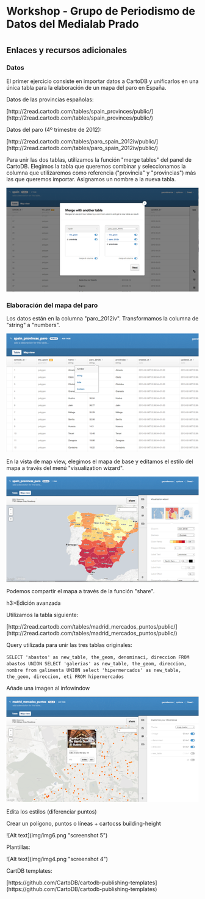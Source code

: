 <h1>Workshop - Grupo de Periodismo de Datos del Medialab Prado<h1>
<h2>Enlaces y recursos adicionales</h2>

<h3>Datos</h3>
<p>El primer ejercicio consiste en importar datos a CartoDB y unificarlos en una única tabla para la elaboración de un mapa del paro en España.</p>

<p>Datos de las provincias españolas:</p> 
<p>[http://2read.cartodb.com/tables/spain_provinces/public/](http://2read.cartodb.com/tables/spain_provinces/public/)</p>

<p>Datos del paro (4º trimestre de 2012):</p> [http://2read.cartodb.com/tables/paro_spain_2012iv/public/](http://2read.cartodb.com/tables/paro_spain_2012iv/public/)</p>

<p>Para unir las dos tablas, utilizamos la función "merge tables" del panel de CartoDB. Elegimos la tabla que queremos combinar y seleccionamos la columna que utilizaremos como referencia ("provincia" y "provincias") más las que queremos importar. Asignamos un nombre a la nueva tabla.  

![Alt text](img/img1.png "screenshot 1")


<h3>Elaboración del mapa del paro</h3>
<p>Los datos están en la columna "paro_2012iv". Transformamos la columna de "string" a "numbers".</p>

![Alt text](img/img2.png "screenshot 2")

<p>En la vista de map view, elegimos el mapa de base y editamos el estilo del mapa a través del menú "visualization wizard". </p>

![Alt text](img/img3.png "screenshot 3")


<p>Podemos compartir el mapa a través de la función "share". </p>


h3>Edición avanzada</h3>
<p>Utilizamos la tabla siguiente:</p> 
<p>[http://2read.cartodb.com/tables/madrid_mercados_puntos/public/](http://2read.cartodb.com/tables/madrid_mercados_puntos/public/)</p>

<p>Query utilizada para unir las tres tablas originales:</p> 
<code>SELECT 'abastos' as new_table, the_geom, denominaci, direccion FROM abastos UNION SELECT 'galerias' as new_table, the_geom, direccion, nombre from galimenta UNION select 'hipermercados' as new_table, the_geom, direccion, eti FROM hipermercados</code>

<p>Añade una imagen al infowindow</p>

![Alt text](img/img4.png "screenshot 4")

<p>Edita los estilos (diferenciar puntos)</p>

<p>Crear un polígono, puntos o líneas + cartocss building-height</p>
![Alt text](img/img6.png "screenshot 5")

<p>Plantillas:</p> 
![Alt text](img/img4.png "screenshot 4")

<p>CartDB templates:</p>
<p>[https://github.com/CartoDB/cartodb-publishing-templates](https://github.com/CartoDB/cartodb-publishing-templates)